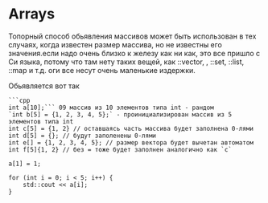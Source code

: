 # Arrays
Топорный способ обьявления массивов может быть использован в тех случаях, когда известен размер массива, но не известны его значения.если надо очень близко к железу
как ни как, это все пришло с Си языка, потому что там нету таких вещей, как ::vector, , ::set, ::list, ::map и т.д. оги все несут очень маленькие издержки.

Обьявляется вот так

    ```cpp
    int a[10];``` 09 массив из 10 элементов типа int - рандом
    `int b[5] = {1, 2, 3, 4, 5};` - проинициализирован массив из 5 элементов типа int
    int c[5] = {1, 2} // оставшаясь часть массива будет заполнена 0-лями
    int d[5] = {}; // будут заполенены 0-лями
    int e[] = {1, 2, 3, 4, 5}; // размер вектора будет вычетан автоматом
    int f[5]{1, 2} // без = тоже будет заполнен аналогично как `c`

    a[1] = 1;

    for (int i = 0; i < 5; i++) {
        std::cout << a[i];
    }

